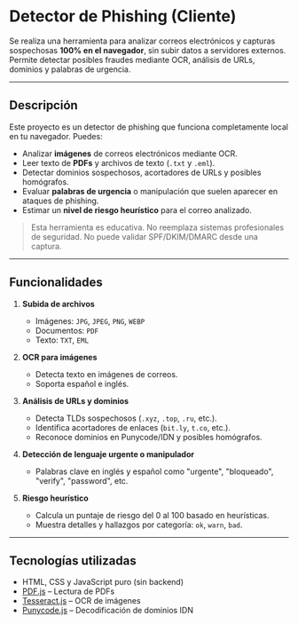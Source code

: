 # Detector de Phishing (Cliente)

Se realiza una herramienta para analizar correos electrónicos y capturas sospechosas **100% en el navegador**, sin subir datos a servidores externos. Permite detectar posibles fraudes mediante OCR, análisis de URLs, dominios y palabras de urgencia.

---

## Descripción

Este proyecto es un detector de phishing que funciona completamente local en tu navegador. Puedes:

- Analizar **imágenes** de correos electrónicos mediante OCR.
- Leer texto de **PDFs** y archivos de texto (`.txt` y `.eml`).
- Detectar dominios sospechosos, acortadores de URLs y posibles homógrafos.
- Evaluar **palabras de urgencia** o manipulación que suelen aparecer en ataques de phishing.
- Estimar un **nivel de riesgo heurístico** para el correo analizado.

> Esta herramienta es educativa. No reemplaza sistemas profesionales de seguridad. No puede validar SPF/DKIM/DMARC desde una captura.

---

## Funcionalidades

1. **Subida de archivos**  
   - Imágenes: `JPG`, `JPEG`, `PNG`, `WEBP`  
   - Documentos: `PDF`  
   - Texto: `TXT`, `EML`  

2. **OCR para imágenes**  
   - Detecta texto en imágenes de correos.
   - Soporta español e inglés.

3. **Análisis de URLs y dominios**  
   - Detecta TLDs sospechosos (`.xyz`, `.top`, `.ru`, etc.).
   - Identifica acortadores de enlaces (`bit.ly`, `t.co`, etc.).
   - Reconoce dominios en Punycode/IDN y posibles homógrafos.

4. **Detección de lenguaje urgente o manipulador**  
   - Palabras clave en inglés y español como "urgente", "bloqueado", "verify", "password", etc.

5. **Riesgo heurístico**  
   - Calcula un puntaje de riesgo del 0 al 100 basado en heurísticas.
   - Muestra detalles y hallazgos por categoría: `ok`, `warn`, `bad`.

---

## Tecnologías utilizadas

- HTML, CSS y JavaScript puro (sin backend)
- [PDF.js](https://mozilla.github.io/pdf.js/) – Lectura de PDFs
- [Tesseract.js](https://tesseract.projectnaptha.com/) – OCR de imágenes
- [Punycode.js](https://github.com/bestiejs/punycode.js/) – Decodificación de dominios IDN
